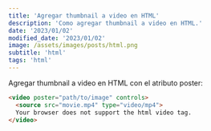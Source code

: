 ```yaml
---
title: 'Agregar thumbnail a video en HTML'
description: 'Como agregar thumbnail a video en HTML.'
date: '2023/01/02'
modified_date: '2023/01/02'
image: /assets/images/posts/html.png
subtitle: 'html'
tags: 'html'
---
```


Agregar thumbnail a video en HTML con el atributo poster:

```html
<video poster="path/to/image" controls>
  <source src="movie.mp4" type="video/mp4">
  Your browser does not support the html video tag.
</video>
```
